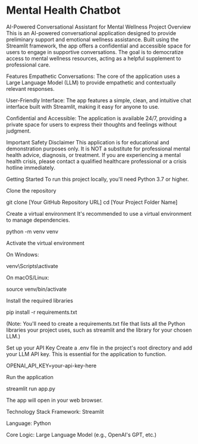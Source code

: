 # Mental Health Chatbot

AI-Powered Conversational Assistant for Mental Wellness
Project Overview
This is an AI-powered conversational application designed to provide preliminary support and emotional wellness assistance. Built using the Streamlit framework, the app offers a confidential and accessible space for users to engage in supportive conversations. The goal is to democratize access to mental wellness resources, acting as a helpful supplement to professional care.

Features
Empathetic Conversations: The core of the application uses a Large Language Model (LLM) to provide empathetic and contextually relevant responses.

User-Friendly Interface: The app features a simple, clean, and intuitive chat interface built with Streamlit, making it easy for anyone to use.

Confidential and Accessible: The application is available 24/7, providing a private space for users to express their thoughts and feelings without judgment.

Important Safety Disclaimer
This application is for educational and demonstration purposes only. It is NOT a substitute for professional mental health advice, diagnosis, or treatment. If you are experiencing a mental health crisis, please contact a qualified healthcare professional or a crisis hotline immediately.

Getting Started
To run this project locally, you'll need Python 3.7 or higher.

Clone the repository

git clone [Your GitHub Repository URL]
cd [Your Project Folder Name]

Create a virtual environment
It's recommended to use a virtual environment to manage dependencies.

python -m venv venv

Activate the virtual environment

On Windows:

venv\Scripts\activate

On macOS/Linux:

source venv/bin/activate

Install the required libraries

pip install -r requirements.txt

(Note: You'll need to create a requirements.txt file that lists all the Python libraries your project uses, such as streamlit and the library for your chosen LLM.)

Set up your API Key
Create a .env file in the project's root directory and add your LLM API key. This is essential for the application to function.

OPENAI_API_KEY=your-api-key-here

Run the application

 streamlit run app.py

The app will open in your web browser.

Technology Stack
Framework: Streamlit

Language: Python

Core Logic: Large Language Model (e.g., OpenAI's GPT, etc.)

